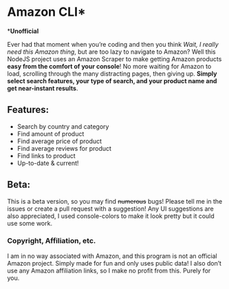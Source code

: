 # Amazon CLI*
***Unofficial**

Ever had that moment when you’re coding and then you think *Wait, I really need this Amazon thing*, but are too lazy to navigate to Amazon? Well this NodeJS project uses an Amazon Scraper to make getting Amazon products **easy from the comfort of your console**! No more waiting for Amazon to load, scrolling through the many distracting pages, then giving up. **Simply select search features, your type of search, and your product name and get near-instant results**.

## Features:
- Search by country and category
- Find amount of product
- Find average price of product
- Find average reviews for product
- Find links to product
- Up-to-date & current!

## Beta:
This is a beta version, so you may find ~~numerous~~ bugs! Please tell me in the issues or create a pull request with a suggestion! Any UI suggestions are also appreciated, I used console-colors to make it look pretty but it could use some work.

### Copyright, Affiliation, etc.
I am in no way associated with Amazon, and this program is not an official Amazon project. Simply made for fun and only uses public data! I also don’t use any Amazon affiliation links, so I make no profit from this. Purely for you.

